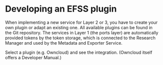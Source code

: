# Developing an EFSS plugin

When implementing a new service for Layer 2 or 3, you have to create your own plugin or adapt an existing one. All available plugins can be found in the Git repository. The services in Layer 1 (the ports layer) are automatically provided tokens by the token storage, which is connected to the Research Manager and used by the Metadata and Exporter Service.

Select a plugin (e.g. Owncloud) and see the integration. (Owncloud itself offers a Developer Manual.)